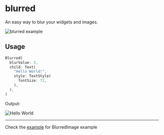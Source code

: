 # blurred

An easy way to blur your widgets and images.

![blurred example](https://user-images.githubusercontent.com/43412083/94337331-49ed6d80-0007-11eb-8c43-c8d8424c0169.gif)

## Usage

```dart
Blurred(
  blurValue: 3,
  child: Text(
    "Hello World!",
    style: TextStyle(
      fontSize: 72,
    ),
  ),
)
```

Output:

![Hello World](https://user-images.githubusercontent.com/43412083/94337163-1231f600-0006-11eb-9acd-689a2fb15e65.png)

---

Check the [example](./example/lib/main.dart) for BlurredImage example

